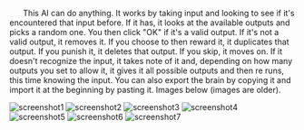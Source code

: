 &nbsp;&nbsp;&nbsp;&nbsp;&nbsp;&nbsp;This AI can do anything. It works by taking input and looking to see if it's encountered that input before. If it has, it looks at the available outputs and picks a random one. You then click "OK" if it's a valid output. If it's not a valid output, it removes it. If you choose to then reward it, it duplicates that output. If you punish it, it deletes that output. If you skip, it moves on. If it doesn't recognize the input, it takes note of it and, depending on how many outputs you set to allow it, it gives it all possible outputs and then re runs, this time knowing the input. You can also export the brain by copying it and import it at the beginning by pasting it.
Images below (images are older).

![screenshot1](https://cdn.glitch.global/ee2c05c1-0ebc-4d6d-92bf-975bc0cbfe2c/Screenshot%202022-05-22%208.56.01%20PM.png)
![screenshot2](https://cdn.glitch.global/ee2c05c1-0ebc-4d6d-92bf-975bc0cbfe2c/Screenshot%202022-05-22%208.56.10%20PM.png)
![screenshot3](https://cdn.glitch.global/ee2c05c1-0ebc-4d6d-92bf-975bc0cbfe2c/Screenshot%202022-05-22%208.56.19%20PM.png)
![screenshot4](https://cdn.glitch.global/ee2c05c1-0ebc-4d6d-92bf-975bc0cbfe2c/Screenshot%202022-05-22%208.56.21%20PM.png)
![screenshot5](https://cdn.glitch.global/ee2c05c1-0ebc-4d6d-92bf-975bc0cbfe2c/Screenshot%202022-05-22%208.56.28%20PM.png)
![screenshot6](https://cdn.glitch.global/ee2c05c1-0ebc-4d6d-92bf-975bc0cbfe2c/Screenshot%202022-05-22%208.56.35%20PM.png)
![screenshot7](https://cdn.glitch.global/ee2c05c1-0ebc-4d6d-92bf-975bc0cbfe2c/Screenshot%202022-05-22%208.56.42%20PM.png)